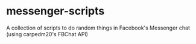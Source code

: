 # messenger-scripts
A collection of scripts to do random things in Facebook's Messenger chat (using carpedm20's FBChat API)
